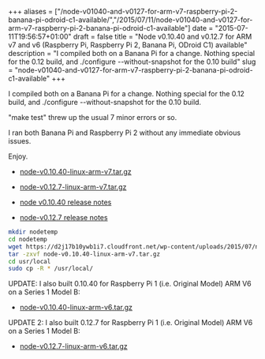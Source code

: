 +++
aliases = ["/node-v01040-and-v0127-for-arm-v7-raspberry-pi-2-banana-pi-odroid-c1-available/","/2015/07/11/node-v01040-and-v0127-for-arm-v7-raspberry-pi-2-banana-pi-odroid-c1-available"]
date = "2015-07-11T19:56:57+01:00"
draft = false
title = "Node v0.10.40 and v0.12.7 for ARM v7 and v6 (Raspberry Pi, Raspberry Pi 2, Banana Pi, ODroid C1) available"
description = "I compiled both on a Banana Pi for a change. Nothing special for the 0.12 build, and ./configure --without-snapshot for the 0.10 build"
slug = "node-v01040-and-v0127-for-arm-v7-raspberry-pi-2-banana-pi-odroid-c1-available"
+++

I compiled both on a Banana Pi for a change. Nothing special for the 0.12 build, and ./configure --without-snapshot for the 0.10 build.

"make test" threw up the usual 7 minor errors or so.

I ran both Banana Pi and Raspberry Pi 2 without any immediate obvious issues.

Enjoy.

* [node-v0.10.40-linux-arm-v7.tar.gz](https://d2j17b10ywb1i7.cloudfront.net/wp-content/uploads/2015/07/node-v0.10.40-linux-arm-v7.tar.gz)
* [node-v0.12.7-linux-arm-v7.tar.gz](https://d2j17b10ywb1i7.cloudfront.net/wp-content/uploads/2015/07/node-v0.12.7-linux-arm-v7.tar.gz)

* [node v0.10.40 release notes](http://blog.nodejs.org/2015/07/09/node-v0-10-40-maintenance/)
* [node-v0.12.7 release notes](http://blog.nodejs.org/2015/07/10/node-v0-12-7-stable/)


```bash
mkdir nodetemp
cd nodetemp
wget https://d2j17b10ywb1i7.cloudfront.net/wp-content/uploads/2015/07/node-v0.10.40-linux-arm-v7.tar.gz
tar -zxvf node-v0.10.40-linux-arm-v7.tar.gz
cd usr/local
sudo cp -R * /usr/local/
```

UPDATE: I also built 0.10.40 for Raspberry Pi 1 (i.e. Original Model) ARM V6 on a Series 1 Model B:
* [node-v0.10.40-linux-arm-v6.tar.gz](https://d2j17b10ywb1i7.cloudfront.net/wp-content/uploads/2015/07/node-v0.10.40-linux-arm-v6.tar.gz)

UPDATE 2: I also built 0.12.7 for Raspberry Pi 1 (i.e. Original Model) ARM V6 on a Series 1 Model B:
* [node-v0.12.7-linux-arm-v6.tar.gz](https://d2j17b10ywb1i7.cloudfront.net/wp-content/uploads/2015/09/node-v0.12.7-linux-arm-v6.tar.gz)
